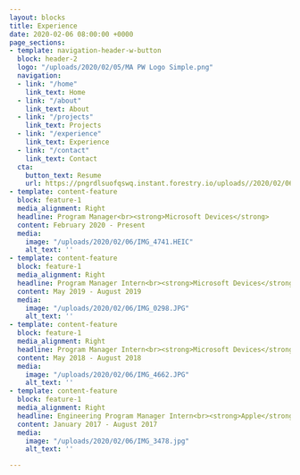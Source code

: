 ```yaml
---
layout: blocks
title: Experience
date: 2020-02-06 08:00:00 +0000
page_sections:
- template: navigation-header-w-button
  block: header-2
  logo: "/uploads/2020/02/05/MA PW Logo Simple.png"
  navigation:
  - link: "/home"
    link_text: Home
  - link: "/about"
    link_text: About
  - link: "/projects"
    link_text: Projects
  - link: "/experience"
    link_text: Experience
  - link: "/contact"
    link_text: Contact
  cta:
    button_text: Resume
    url: https://pngrdlsuofqswq.instant.forestry.io/uploads//2020/02/06/mark-ansell-resume-2019.pdf
- template: content-feature
  block: feature-1
  media_alignment: Right
  headline: Program Manager<br><strong>Microsoft Devices</strong>
  content: February 2020 - Present
  media:
    image: "/uploads/2020/02/06/IMG_4741.HEIC"
    alt_text: ''
- template: content-feature
  block: feature-1
  media_alignment: Right
  headline: Program Manager Intern<br><strong>Microsoft Devices</strong>
  content: May 2019 - August 2019
  media:
    image: "/uploads/2020/02/06/IMG_0298.JPG"
    alt_text: ''
- template: content-feature
  block: feature-1
  media_alignment: Right
  headline: Program Manager Intern<br><strong>Microsoft Devices</strong>
  content: May 2018 - August 2018
  media:
    image: "/uploads/2020/02/06/IMG_4662.JPG"
    alt_text: ''
- template: content-feature
  block: feature-1
  media_alignment: Right
  headline: Engineering Program Manager Intern<br><strong>Apple</strong>
  content: January 2017 - August 2017
  media:
    image: "/uploads/2020/02/06/IMG_3478.jpg"
    alt_text: ''

---
```

